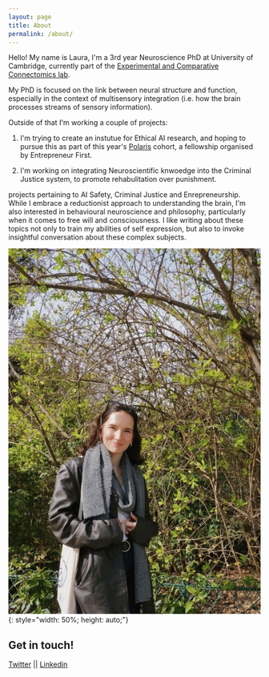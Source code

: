 ```yaml
---
layout: page
title: About
permalink: /about/
---
```



Hello! My name is Laura, I'm a 3rd year Neuroscience PhD at University of Cambridge, currently part of the [Experimental and Comparative Connectomics lab](https://syn.mrc-lmb.cam.ac.uk/index.html). 

My PhD is focused on the link between neural structure and function, especially in the context of multisensory integration (i.e. how the brain processes streams of sensory information). 

Outside of that I'm working a couple of projects: 
1. I'm trying to create an instutue for Ethical AI research, and hoping to pursue this as part of this year's [Polaris](https://www.polaris-fellowship.com/) cohort, a fellowship organised by Entrepreneur First. 

2. I'm working on integrating Neuroscientific knwoedge into the Criminal Justice system, to promote rehabulitation over punishment. 


 projects pertaining to AI Safety, Criminal Justice and Enrepreneurship. 
While I embrace a reductionist approach to understanding the brain, I'm also  interested in behavioural neuroscience and philosophy, particularly when it comes to free will and consciousness. I like writing about these topics not only to train my abilities of self expression, but also to invoke insightful conversation about these complex subjects. 

![portrait](/images/portrait.JPG){: style="width: 50%; height: auto;"}






Get in touch!
--
[Twitter](https://twitter.com/LauraLungum)
||
[Linkedin](https://www.linkedin.com/in/laura-lungu-907616135/)

